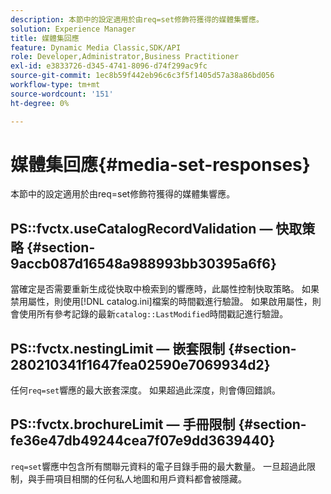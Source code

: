 ```yaml
---
description: 本節中的設定適用於由req=set修飾符獲得的媒體集響應。
solution: Experience Manager
title: 媒體集回應
feature: Dynamic Media Classic,SDK/API
role: Developer,Administrator,Business Practitioner
exl-id: e3833726-d345-4741-8096-d74f299ac9fc
source-git-commit: 1ec8b59f442eb96c6c3f5f1405d57a38a86bd056
workflow-type: tm+mt
source-wordcount: '151'
ht-degree: 0%

---
```


# 媒體集回應{#media-set-responses}

本節中的設定適用於由req=set修飾符獲得的媒體集響應。

## PS::fvctx.useCatalogRecordValidation — 快取策略 {#section-9accb087d16548a988993bb30395a6f6}

當確定是否需要重新生成從快取中檢索到的響應時，此屬性控制快取策略。 如果禁用屬性，則使用[!DNL catalog.ini]檔案的時間戳進行驗證。 如果啟用屬性，則會使用所有參考記錄的最新`catalog::LastModified`時間戳記進行驗證。

## PS::fvctx.nestingLimit — 嵌套限制 {#section-280210341f1647fea02590e7069934d2}

任何`req=set`響應的最大嵌套深度。 如果超過此深度，則會傳回錯誤。

## PS::fvctx.brochureLimit — 手冊限制 {#section-fe36e47db49244cea7f07e9dd3639440}

`req=set`響應中包含所有關聯元資料的電子目錄手冊的最大數量。 一旦超過此限制，與手冊項目相關的任何私人地圖和用戶資料都會被隱藏。
